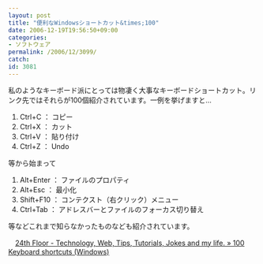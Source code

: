 ```yaml
---
layout: post
title: "便利なWindowsショートカット&times;100"
date: 2006-12-19T19:56:50+09:00
categories:
- ソフトウェア
permalink: /2006/12/3099/
catch: 
id: 3081
---
```

私のようなキーボード派にとっては物凄く大事なキーボードショートカット。リンク先ではそれらが100個紹介されています。一例を挙げますと…

 
1. Ctrl+C ： コピー
2. Ctrl+X ： カット
3. Ctrl+V ： 貼り付け
4. Ctrl+Z ： Undo

等から始まって

 
1. Alt+Enter ： ファイルのプロパティ
2. Alt+Esc ： 最小化
3. Shift+F10 ： コンテクスト（右クリック）メニュー
4. Ctrl+Tab ： アドレスバーとファイルのフォーカス切り替え

等などこれまで知らなかったものなども紹介されています。

 

　[24th Floor - Technology, Web, Tips, Tutorials, Jokes and my life. » 100 Keyboard shortcuts (Windows)](http://www.hongkiat.com/blog/2006/12/18/100-keyboard-shortcuts-windows/)

